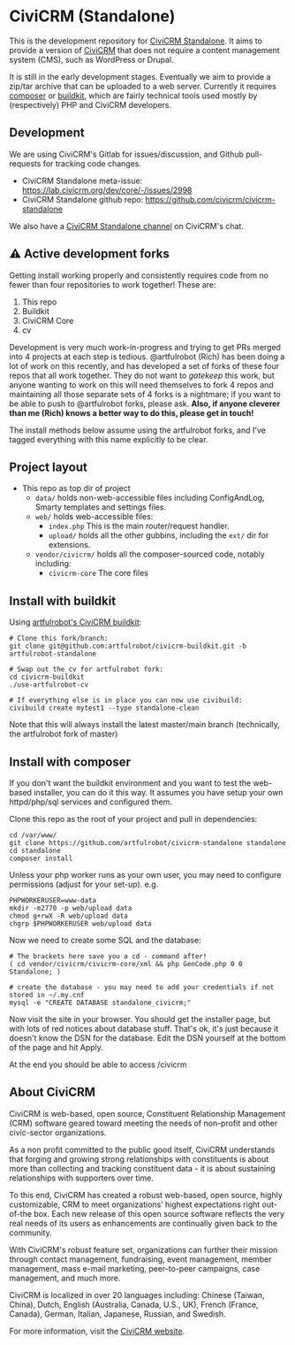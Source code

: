 # CiviCRM (Standalone)

This is the development repository for [CiviCRM Standalone](https://lab.civicrm.org/dev/core/-/wikis/standalone). It aims to provide a version of [CiviCRM](https://civicrm.org) that does not require a content management system (CMS), such as WordPress or Drupal.

It is still in the early development stages. Eventually we aim to provide a zip/tar archive that can be uploaded to a web server. Currently it requires [composer](https://getcomposer.org/) or [buildkit](), which are fairly technical tools used mostly by (respectively) PHP and CiviCRM developers.

## Development

We are using CiviCRM's Gitlab for issues/discussion, and Github pull-requests for tracking code changes.

* CiviCRM Standalone meta-issue: https://lab.civicrm.org/dev/core/-/issues/2998
* CiviCRM Standalone github repo: https://github.com/civicrm/civicrm-standalone

We also have a [CiviCRM Standalone channel](https://chat.civicrm.org/civicrm/channels/standalone) on CiviCRM's chat.

## ⚠ Active development forks

Getting install working properly and consistently requires code from no fewer than four repositories to work together! These are:

1. This repo
2. Buildkit
3. CiviCRM Core
4. cv

Development is very much work-in-progress and trying to get PRs merged into 4 projects at each step is tedious. @artfulrobot (Rich) has been doing a lot of work on this recently, and has developed a set of forks of these four repos that all work together. They do not want to *gatekeep* this work, but anyone wanting to work on this will need themselves to fork 4 repos and maintaining all those separate sets of 4 forks is a nightmare; if you want to be able to push to @artfulrobot forks, please ask. **Also, if anyone cleverer than me (Rich) knows a better way to do this, please get in touch!**

The install methods below assume using the artfulrobot forks, and I've tagged everything with this name explicitly to be clear.

## Project layout

- This repo as top dir of project
   - `data/` holds non-web-accessible files including ConfigAndLog, Smarty 
     templates and settings files.
   - `web/` holds web-accessible files:
      - `index.php` This is the main router/request handler.
      - `upload/` holds all the other gubbins, including the `ext/` dir for 
         extensions.
   - `vendor/civicrm/` holds all the composer-sourced code, notably including:
      - `civicrm-core` The core files


## Install with buildkit

Using [artfulrobot's CiviCRM buildkit](https://github.com/artfulrobot/civicrm-buildkit/):

```
# Clone this fork/branch:
git clone git@github.com:artfulrobot/civicrm-buildkit.git -b artfulrobot-standalone

# Swap out the cv for artfulrobot fork:
cd civicrm-buildkit
./use-artfulrobot-cv 

# If everything else is in place you can now use civibuild:
civibuild create mytest1 --type standalone-clean
```

Note that this will always install the latest master/main branch (technically, the artfulrobot fork of master)

## Install with composer

If you don't want the buildkit environment and you want to test the web-based installer, you can do it this way. It assumes you have setup your own httpd/php/sql services and configured them.

Clone this repo as the root of your project and pull in dependencies:

```
cd /var/www/
git clone https://github.com/artfulrobot/civicrm-standalone standalone
cd standalone
composer install
```

Unless your php worker runs as your own user, you may need to configure permissions (adjust for your set-up). e.g.

```
PHPWORKERUSER=www-data
mkdir -m2770 -p web/upload data
chmod g+rwX -R web/upload data
chgrp $PHPWORKERUSER web/upload data
```

Now we need to create some SQL and the database:

```
# The brackets here save you a cd - command after!
( cd vendor/civicrm/civicrm-core/xml && php GenCode.php 0 0 Standalone; )

# create the database - you may need to add your credentials if not stored in ~/.my.cnf
mysql -e "CREATE DATABASE standalone_civicrm;"
```

Now visit the site in your browser. You should get the installer page, but with lots of red notices about database stuff. That's ok, it's just because it doesn't know the DSN for the database. Edit the DSN yourself at the bottom of the page and hit Apply.

At the end you should be able to access /civicrm

## About CiviCRM

CiviCRM is web-based, open source, Constituent Relationship Management (CRM) software geared toward meeting the needs of non-profit and other civic-sector organizations.

As a non profit committed to the public good itself, CiviCRM understands that forging and growing strong relationships with constituents is about more than collecting and tracking constituent data - it is about sustaining relationships with supporters over time.

To this end, CiviCRM has created a robust web-based, open source, highly customizable, CRM to meet organizations’ highest expectations right out-of-the box. Each new release of this open source software reflects the very real needs of its users as enhancements are continually given back to the community.

With CiviCRM's robust feature set, organizations can further their mission through contact management, fundraising, event management, member management, mass e-mail marketing, peer-to-peer campaigns, case management, and much more.

CiviCRM is localized in over 20 languages including: Chinese (Taiwan, China), Dutch, English (Australia, Canada, U.S., UK), French (France, Canada), German, Italian, Japanese, Russian, and Swedish.

For more information, visit the [CiviCRM website](https://civicrm.org).
